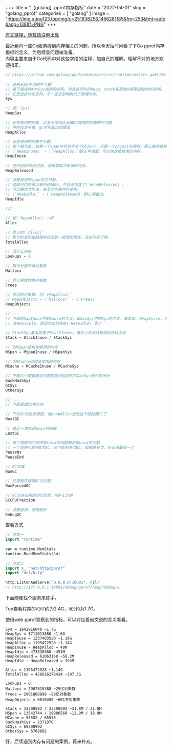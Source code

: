 +++
title = "【golang】pprof内存指标"
date = "2022-04-01"
slug = "golang_pprof"
categories = [
    "golang"
]
image = "https://img.ququ123.top/img/u=251838256,1456281185&fm=253&fmt=auto&app=138&f=PNG"
+++


[原文链接，转载请注明出处](https://www.ququ123.top/2024/03/ququ-blog)

最近组内一些Go服务碰到内存相关的问题，所以今天抽时间看了下Go pprof内存指标的含义，为后续查问题做准备。  
内容主要来自于Go代码中对这些字段的注释，加自己的理解。理解不对的地方欢迎指正。
```go
// https://github.com/golang/go/blob/master/src/runtime/mstats.go#L150  
  
// 总共从OS申请的字节数  
// 是下面各种XxxSys指标的总和。包含运行时的heap、stack和其他内部数据结构的总和。  
// 它是虚拟内存空间。不一定全部映射成了物理内存。  
Sys  
  
// 见\`Sys\`  
HeapSys  
  
// 还在使用的对象，以及不使用还没被GC释放的对象的字节数  
// 平时应该平缓，gc时可能出现锯齿  
HeapAlloc  
  
// 正在使用的对象字节数。  
// 有个细节是，如果一个span中可包含多个object，只要一个object在使用，那么算的是整个span。  
// \`HeapInuse\` - \`HeapAlloc\`是GC中保留，可以快速被使用的内存。  
HeapInuse  
  
// 已归还给OS的内存。没被堆再次申请的内存。  
HeapReleased  
  
// 没被使用的span的字节数。  
// 这部分内存可以被归还给OS，并且还包含了\`HeapReleased\`。  
// 可以被再次申请，甚至作为栈内存使用。  
// \`HeapIdle\` - \`HeapReleased\`即GC保留的。  
HeapIdle  
  
/// ---  
  
// 和\`HeapAlloc\`一样  
Alloc  
  
// 累计的\`Alloc\`  
// 累计的意思是随程序启动后一直累加增长，永远不会下降。  
TotalAlloc  
  
// 没什么卵用  
Lookups = 0  
  
// 累计分配的堆对象数  
Mallocs  
  
// 累计释放的堆对象数  
Frees  
  
// 存活的对象数。见\`HeapAlloc\`  
// HeapObjects = \`Mallocs\` - \`Frees\`  
HeapObjects  
  
// ---  
// 下面的XxxInuse中的Inuse的含义，和XxxSys中的Sys的含义，基本和\`HeapInuse\`和\`HeapSys\`是一样的  
// 没有XxxIdle，是因为都包含在\`HeapIdle\`里了  
  
// StackSys基本就等于StackInuse，再加上系统线程级别的栈内存  
Stack = StackInuse / StackSys  
  
// 为MSpan结构体使用的内存  
MSpan = MSpanInuse / MSpanSys  
  
// 为MCache结构体使用的内存  
MCache = MCacheInuse / MCacheSys  
  
// 下面几个都是底层内部数据结构用到的XxxSys的内存统计  
BuckHashSys  
GCSys  
OtherSys  
  
// ---  
// 下面是跟GC相关的  
  
// 下次GC的触发阈值，当HeapAlloc达到这个值就要GC了  
NextGC  
  
// 最近一次GC的unix时间戳  
LastGC  
  
// 每个周期中GC的开始unix时间戳和结束unix时间戳  
// 一个周期可能有0次GC，也可能有多次GC，如果是多次，只记录最后一个  
PauseNs  
PauseEnd  
  
// GC次数  
NumGC  
  
// 应用程序强制GC的次数  
NumForcedGC  
  
// GC总共占用的CPU资源。在0~1之间  
GCCPUFraction  
  
// 没被使用，忽略就好   
DebugGC  
```
查看方式
```go
// 方式一  
import "runtime"  
  
var m runtime.MemStats  
runtime.ReadMemStats(&m)  
   
// 方式二  
import \_ "net/http/pprof"  
import "net/http"  
   
http.ListenAndServe("0.0.0.0:10001", nil)  
// http://127.0.0.1:10001/debug/pprof/heap?debug=1  
```
下面随便找个服务来练手。

Top查看程序的`VIRT`约为2.4G，`RES`约为1.7G。

使用web pprof观察到的指标，可以对应着前文说的含义看看。
```
Sys = 1842916040 ~1.7G  
HeapSys = 1711013888 ~1.6G  
HeapInuse = 1237483520 ~1.18G  
HeapAlloc = 1195472528 ~1.14G  
HeapInuse - HeapAlloc = 40M  
HeapIdle = 473530368 ~451M  
HeapReleased = 61063168 ~58.2M  
HeapIdle - HeapReleased = 393M  
  
Alloc = 1195472528 ~1.14G  
TotalAlloc = 426616278424 ~397.3G  
  
Lookups = 0  
Mallocs = 2907819388 ~29亿对象数  
Frees = 2901808898 ~29亿对象数  
HeapObjects = 6010490 ~601万对象数  
  
Stack = 33390592 / 33390592 ~31.8M / 31.8M  
MSpan = 13542744 / 19906560 ~12.9M / 18.9M  
MCache = 55552 / 65536  
BuckHashSys = 2371870  
GCSys = 69398992  
OtherSys = 6768602  
```
好，后续遇到内存有问题的案例，再来补充。

